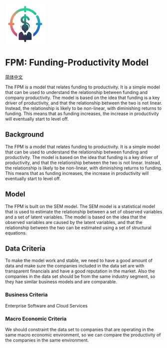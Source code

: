 ![FPM](./assets/images/logo.png)

# FPM: Funding-Productivity Model

[简体中文](./index_CN.md)

The FPM is a model that relates funding to productivity. It is a simple model that can be used to understand the relationship between funding and company productivity. The model is based on the idea that funding is a key driver of productivity, and that the relationship between the two is not linear. Instead, the relationship is likely to be non-linear, with diminishing returns to funding. This means that as funding increases, the increase in productivity will eventually start to level off.

## Background

The FPM is a model that relates funding to productivity. It is a simple model that can be used to understand the relationship between funding and productivity. The model is based on the idea that funding is a key driver of productivity, and that the relationship between the two is not linear. Instead, the relationship is likely to be non-linear, with diminishing returns to funding. This means that as funding increases, the increase in productivity will eventually start to level off.

## Model

The FPM is built on the SEM model. The SEM model is a statistical model that is used to estimate the relationship between a set of observed variables and a set of latent variables. The model is based on the idea that the observed variables are caused by the latent variables, and that the relationship between the two can be estimated using a set of structural equations.

## Data Criteria

To make the model work and stable, we need to have a good amount of data and make sure the companies included in the data set are with transparent financials and have a good reputation in the market. Also the companies in the data set should be from the same industry segment, so they hae similar business models and are comparable.

### Business Criteria

Enterprise Software and Cloud Services

### Macro Economic Criteria

We should constraint the data set to companies that are operating in the same macro economic environment, so we can compare the productivity of the companies in the same environment.
